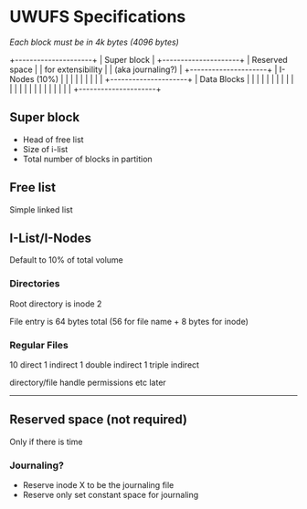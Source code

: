 # UWUFS Specifications
*Each block must be in 4k bytes (4096 bytes)*

+---------------------+
| Super block         |
+---------------------+
| Reserved space      |
| for extensibility   |
| (aka journaling?)   |
+---------------------+
| I-Nodes (10%)       |
|                     |
|                     |
|                     |
|                     |
+---------------------+
| Data Blocks         |
|                     |
|                     |
|                     |
|                     |
|                     |
|                     |
|                     |
|                     |
|                     |
|                     |
|                     |
+---------------------+


## Super block
- Head of free list
- Size of i-list
- Total number of blocks in partition

## Free list
Simple linked list

## I-List/I-Nodes
Default to 10% of total volume


### Directories
Root directory is inode 2

File entry is 64 bytes total (56 for file name + 8 bytes for inode)

### Regular Files
10 direct
1 indirect
1 double indirect
1 triple indirect

directory/file
handle permissions etc later



------------------------------------

## Reserved space (not required)
Only if there is time

### Journaling?
- Reserve inode X to be the journaling file
- Reserve only set constant space for journaling
